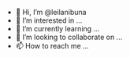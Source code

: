 - 👋 Hi, I’m @leilanibuna
- 👀 I’m interested in ...
- 🌱 I’m currently learning ...
- 💞️ I’m looking to collaborate on ...
- 📫 How to reach me ...

<!---
leilanibuna/leilanibuna is a ✨ special ✨ repository because its `README.md` (this file) appears on your GitHub profile.
You can click the Preview link to take a look at your changes.
--->

